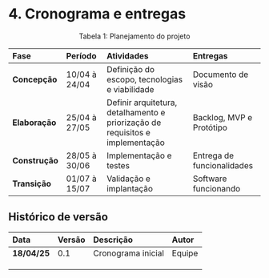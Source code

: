 # 4. Cronograma e entregas

<div align="center">
<p>Tabela 1: Planejamento do projeto</p>
</div>

|**Fase**|**Período**|**Atividades**|**Entregas**|
| :- | :- | :- | :- |
|**Concepção**|10/04 à 24/04|Definição do escopo, tecnologias e viabilidade|Documento de visão|
|**Elaboração**|25/04 à 27/05|Definir arquitetura, detalhamento e priorização de requisitos e implementação |Backlog, MVP e Protótipo|
|**Construção**|28/05 à 30/06|Implementação e testes |Entrega de funcionalidades|
|**Transição**|01/07 à 15/07|Validação e implantação|Software funcionando|


## Histórico de versão 
|**Data**|**Versão** |**Descrição** |**Autor**|
| :- | :- | :- | :- |
|**18/04/25**|0.1|Cronograma inicial|Equipe |
|||||
|||||
|||||